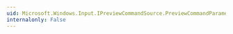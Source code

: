 ```yaml
---
uid: Microsoft.Windows.Input.IPreviewCommandSource.PreviewCommandParameter
internalonly: False
---
```

